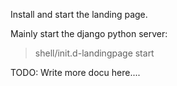 Install and start the landing page.

Mainly start the django python server:
> shell/init.d-landingpage start

TODO: Write more docu here....
